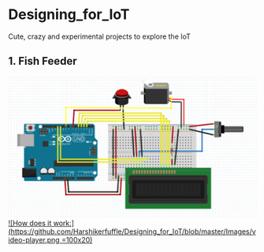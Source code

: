 # Designing_for_IoT
Cute, crazy and experimental projects to explore the IoT

## 1. Fish Feeder
![alt text](https://github.com/Harshikerfuffle/Designing_for_IoT/blob/master/Images/FishFeeder%20Diagram.png "circuit diagram made in Fritzing")
[![How does it work:](https://github.com/Harshikerfuffle/Designing_for_IoT/blob/master/Images/video-player.png =100x20)](https://www.youtube.com/watch?v=Fo7VtlqBh68&t=3s)
